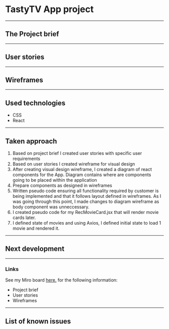 # TastyTV App project

---

## The Project brief

---

## User stories

---

## Wireframes

---

## Used technologies

- CSS
- React

---

## Taken approach

1.  Based on project brief I created user stories with specific user requirements
2.  Based on user stories I created wireframe for visual design
3.  After creating visual design wireframe, I created a diagram of react components for the App. Diagram contains where are components going to be placed within the application
4.  Prepare components as designed in wireframes
5.  Written pseudo code ensuring all functionality required by customer is being implemented and that it follows layout defined in wireframes. As I was going through this point, I made changes to diagram wireframe as body component was unneccessary.
6.  I created pseudo code for my RecMovieCard.jsx that will render movie cards later.
7.  I defined state of movies and using Axios, I defined initial state to load 1 movie and rendered it.

---

## Next development

---

### Links

See my Miro board [here.](https://miro.com/app/board/o9J_l9fwBok=/) for the following information:

- Project brief
- User stories
- Wireframes

---

## List of known issues
